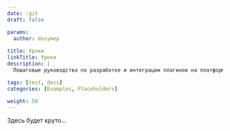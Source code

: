 ```yaml
---
date: :git
draft: false

params:
  author: dosymep
  
title: Уроки
linkTitle: Уроки
description: |
  Пошаговые руководства по разработке и интеграции плагинов на платформе.

tags: [test, docs]
categories: [Examples, Placeholders]

weight: 50
---
```


Здесь будет круто...